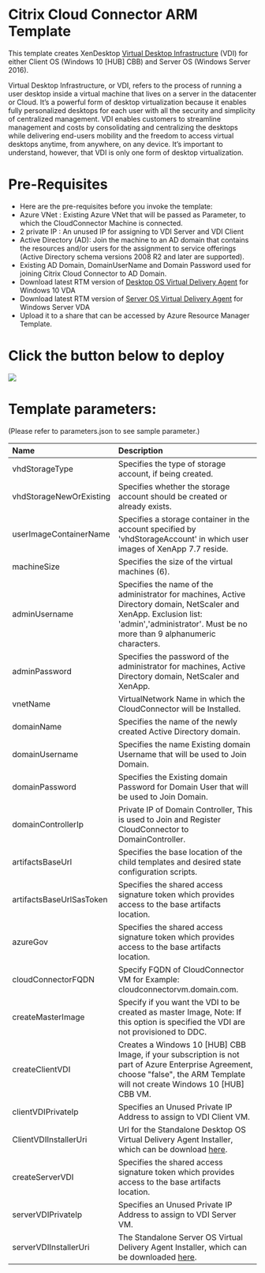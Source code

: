 # Citrix Cloud Connector ARM Template

This template creates XenDesktop [Virtual Desktop Infrastructure](https://www.citrix.com/virtualization/vdi.html) (VDI) for either Client OS (Windows 10 [HUB] CBB) and Server OS (Windows Server 2016).

Virtual Desktop Infrastructure, or VDI, refers to the process of running a user desktop inside a virtual machine that lives on a server in the datacenter or Cloud. It’s a powerful form of desktop virtualization because it enables fully personalized desktops for each user with all the security and simplicity of centralized management.
VDI enables customers to streamline management and costs by consolidating and centralizing the desktops while delivering end-users mobility and the freedom to access virtual desktops anytime, from anywhere, on any device.  It’s important to understand, however, that VDI is only one form of desktop virtualization.


# Pre-Requisites

* Here are the pre-requisites before you invoke the template:
* Azure VNet	: Existing Azure VNet that will be passed as Parameter, to which the CloudConnector Machine is connected.
* 2 private IP	: An unused IP for assigning to VDI Server and VDI Client
* Active Directory (AD): Join the machine to an AD domain that contains the resources and/or users for the assignment to service offerings (Active Directory schema versions 2008 R2 and later are supported).
* Existing AD Domain, DomainUserName and Domain Password used for joining Citrix Cloud Connector to AD Domain.
* Download latest RTM version of [Desktop OS Virtual Delivery Agent](https://www.citrix.com/downloads/xenapp-and-xendesktop/product-software/xenapp-and-xendesktop-714.html) for Windows 10 VDA
* Download latest RTM version of [Server OS Virtual Delivery Agent](https://www.citrix.com/downloads/xenapp-and-xendesktop/product-software/xenapp-and-xendesktop-714.html) for Windows Server VDA
* Upload it to a share that can be accessed by Azure Resource Manager Template.


# Click the button below to deploy

<a href="https://portal.azure.com/#create/Microsoft.Template/uri/https%3A%2F%2Fraw.githubusercontent.com%2Fcitrix%2FCitrixCloudConnector-Deployment-Arm-Templates%2Fmaster%2FmainTemplate.json" target="_blank">
    <img src="http://azuredeploy.net/deploybutton.png"/>
</a>


# Template parameters:

(Please refer to parameters.json to see sample parameter.)

| Name   | Description    |
|:--- |:---|
| vhdStorageType | Specifies the type of storage account, if being created. | 
| vhdStorageNewOrExisting | Specifies whether the storage account should be created or already exists. | 
| userImageContainerName | Specifies a storage container in the account specified by 'vhdStorageAccount' in which user images of XenApp 7.7 reside. | 
| machineSize | Specifies the size of the virtual machines (6). | 
| adminUsername | Specifies the name of the administrator for machines, Active Directory domain, NetScaler and XenApp. Exclusion list: 'admin','administrator'. Must be no more than 9 alphanumeric characters. | 
| adminPassword	| Specifies the password of the administrator for machines, Active Directory domain, NetScaler and XenApp. | 
| vnetName	|	VirtualNetwork Name in which the CloudConnector will be Installed.	|
| domainName | Specifies the name of the newly created Active Directory domain. | 
| domainUsername | Specifies the name Existing domain Username that will be used to Join Domain. | 
| domainPassword | Specifies the Existing domain Password for Domain User that will be used to Join Domain. | 
| domainControllerIp |	Private IP of Domain Controller, This is used to Join and Register CloudConnector to DomainController. |
| artifactsBaseUrl	| Specifies the base location of the child templates and desired state configuration scripts. |
| artifactsBaseUrlSasToken	|	Specifies the shared access signature token which provides access to the base artifacts location. |
| azureGov	| Specifies the shared access signature token which provides access to the base artifacts location. |
| cloudConnectorFQDN	| Specify FQDN of CloudConnector VM for Example: cloudconnectorvm.domain.com. |
| createMasterImage | Specify if you want the VDI to be created as master Image, Note: If this option is specified the VDI are not provisioned to DDC. | 
| createClientVDI | Creates a Windows 10 [HUB] CBB Image, if your subscription is not part of Azure Enterprise Agreement, choose "false", the ARM Template will not create Windows 10 [HUB] CBB VM. | 
| clientVDIPrivateIp |	Specifies an Unused Private IP Address to assign to VDI Client VM. |
| ClientVDIInstallerUri	| Url for the Standalone Desktop OS Virtual Delivery Agent Installer, which can be download [here](https://www.citrix.com/downloads/xenapp-and-xendesktop/product-software/xenapp-and-xendesktop-714.html). |
| createServerVDI	|	Specifies the shared access signature token which provides access to the base artifacts location. |
| serverVDIPrivateIp	| Specifies an Unused Private IP Address to assign to VDI Server VM. |
| serverVDIInstallerUri	| The Standalone Server OS Virtual Delivery Agent Installer, which can be downloaded [here](https://www.citrix.com/downloads/xenapp-and-xendesktop/product-software/xenapp-and-xendesktop-714.html). |
